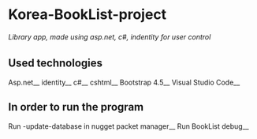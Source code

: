 # Korea-BookList-project
###### Library app, made using asp.net, c#, indentity for user control
## Used technologies
Asp.net__
identity__
c#__
cshtml__
Bootstrap 4.5__
Visual Studio Code__
## In order to run the program
Run -update-database in nugget packet manager__
Run BookList debug__
